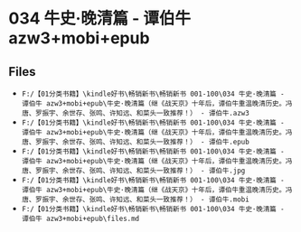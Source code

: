# 034 牛史·晚清篇 - 谭伯牛 azw3+mobi+epub

## Files

- `F:/【01分类书籍】\kindle好书\畅销新书\畅销新书 001-100\034 牛史·晚清篇 - 谭伯牛 azw3+mobi+epub\牛史·晚清篇（继《战天京》十年后，谭伯牛重温晚清历史。冯唐、罗振宇、余世存、张鸣、许知远、和菜头一致推荐！） - 谭伯牛.azw3`
- `F:/【01分类书籍】\kindle好书\畅销新书\畅销新书 001-100\034 牛史·晚清篇 - 谭伯牛 azw3+mobi+epub\牛史·晚清篇（继《战天京》十年后，谭伯牛重温晚清历史。冯唐、罗振宇、余世存、张鸣、许知远、和菜头一致推荐！） - 谭伯牛.epub`
- `F:/【01分类书籍】\kindle好书\畅销新书\畅销新书 001-100\034 牛史·晚清篇 - 谭伯牛 azw3+mobi+epub\牛史·晚清篇（继《战天京》十年后，谭伯牛重温晚清历史。冯唐、罗振宇、余世存、张鸣、许知远、和菜头一致推荐！） - 谭伯牛.jpg`
- `F:/【01分类书籍】\kindle好书\畅销新书\畅销新书 001-100\034 牛史·晚清篇 - 谭伯牛 azw3+mobi+epub\牛史·晚清篇（继《战天京》十年后，谭伯牛重温晚清历史。冯唐、罗振宇、余世存、张鸣、许知远、和菜头一致推荐！） - 谭伯牛.mobi`
- `F:/【01分类书籍】\kindle好书\畅销新书\畅销新书 001-100\034 牛史·晚清篇 - 谭伯牛 azw3+mobi+epub\files.md`
